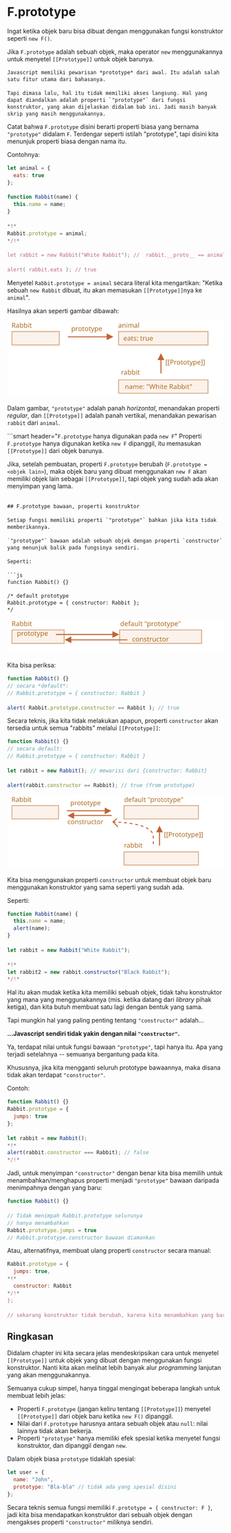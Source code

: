 # F.prototype

Ingat ketika objek baru bisa dibuat dengan menggunakan fungsi konstruktor seperti `new F()`.

Jika `F.prototype` adalah sebuah objek, maka operator `new` menggunakannya untuk menyetel `[[Prototype]]` untuk objek barunya.

```smart
Javascript memiliki pewarisan *prototype* dari awal. Itu adalah salah satu fitur utama dari bahasanya.

Tapi dimasa lalu, hal itu tidak memiliki akses langsung. Hal yang dapat diandalkan adalah properti `"prototype"` dari fungsi konstruktor, yang akan dijelaskan didalam bab ini. Jadi masih banyak skrip yang masih menggunakannya.
```

Catat bahwa `F.prototype` disini berarti properti biasa yang bernama `"prototype"` didalam `F`. Terdengar seperti istilah "prototype", tapi disini kita menunjuk properti biasa dengan nama itu.

Contohnya:

```js run
let animal = {
  eats: true
};

function Rabbit(name) {
  this.name = name;
}

*!*
Rabbit.prototype = animal;
*/!*

let rabbit = new Rabbit("White Rabbit"); //  rabbit.__proto__ == animal

alert( rabbit.eats ); // true
```

Menyetel `Rabbit.prototype = animal` secara literal kita mengartikan: "Ketika sebuah `new Rabbit` dibuat, itu akan memasukan `[[Prototype]]`nya ke `animal`".

Hasilnya akan seperti gambar dibawah:

![](proto-constructor-animal-rabbit.svg)

Dalam gambar, `"prototype"` adalah panah *horizontal*, menandakan properti *regular*, dan `[[Prototype]]` adalah panah vertikal, menandakan pewarisan `rabbit` dari `animal`.

```smart header="`F.prototype` hanya digunakan pada `new F`"
Properti `F.prototype` hanya digunakan ketika `new F` dipanggil, itu memasukan `[[Prototype]]` dari objek barunya.

Jika, setelah pembuatan, properti `F.prototype` berubah (`F.prototype = <objek lain>`), maka objek baru yang dibuat menggunakan `new F` akan memiliki objek lain sebagai `[[Prototype]]`, tapi objek yang sudah ada akan menyimpan yang lama.
```

## F.prototype bawaan, properti konstruktor

Setiap fungsi memiliki properti `"prototype"` bahkan jika kita tidak memberikannya.

`"prototype"` bawaan adalah sebuah objek dengan properti `constructor` yang menunjuk balik pada fungsinya sendiri.

Seperti:

```js
function Rabbit() {}

/* default prototype
Rabbit.prototype = { constructor: Rabbit };
*/
```

![](function-prototype-constructor.svg)

Kita bisa periksa:

```js run
function Rabbit() {}
// secara *default*:
// Rabbit.prototype = { constructor: Rabbit }

alert( Rabbit.prototype.constructor == Rabbit ); // true
```

Secara teknis, jika kita tidak melakukan apapun, properti `constructor` akan tersedia untuk semua "rabbits" melalui `[[Prototype]]`:

```js run
function Rabbit() {}
// secara default:
// Rabbit.prototype = { constructor: Rabbit }

let rabbit = new Rabbit(); // mewarisi dari {constructor: Rabbit}

alert(rabbit.constructor == Rabbit); // true (from prototype)
```

![](rabbit-prototype-constructor.svg)

Kita bisa menggunakan properti `constructor` untuk membuat objek baru menggunakan konstruktor yang sama seperti yang sudah ada.

Seperti:

```js run
function Rabbit(name) {
  this.name = name;
  alert(name);
}

let rabbit = new Rabbit("White Rabbit");

*!*
let rabbit2 = new rabbit.constructor("Black Rabbit");
*/!*
```

Hal itu akan mudak ketika kita memiliki sebuah objek, tidak tahu konstruktor yang mana yang menggunakannya (mis. ketika datang dari *library* pihak ketiga), dan kita butuh membuat satu lagi dengan bentuk yang sama.

Tapi mungkin hal yang paling penting tentang `"constructor"` adalah...

**...Javascript sendiri tidak yakin dengan nilai `"constructor"`.**

Ya, terdapat nilai untuk fungsi bawaan `"prototype"`, tapi hanya itu. Apa yang terjadi setelahnya -- semuanya bergantung pada kita.

Khususnya, jika kita mengganti seluruh prototype bawaannya, maka disana tidak akan terdapat `"constructor"`.

Contoh:

```js run
function Rabbit() {}
Rabbit.prototype = {
  jumps: true
};

let rabbit = new Rabbit();
*!*
alert(rabbit.constructor === Rabbit); // false
*/!*
```

Jadi, untuk menyimpan `"constructor"` dengan benar kita bisa memilih untuk menambahkan/menghapus properti menjadi `"prototype"` bawaan daripada menimpahnya dengan yang baru:

```js
function Rabbit() {}

// Tidak menimpah Rabbit.prototype selurunya
// hanya menambahkan
Rabbit.prototype.jumps = true
// Rabbit.prototype.constructor bawaan diamankan
```

Atau, alternatifnya, membuat ulang properti `constructor` secara manual:

```js
Rabbit.prototype = {
  jumps: true,
*!*
  constructor: Rabbit
*/!*
};

// sekarang konstruktor tidak berubah, karena kita menambahkan yang baru
```


## Ringkasan

Didalam chapter ini kita secara jelas mendeskripsikan cara untuk menyetel `[[Prototype]]` untuk objek yang dibuat dengan menggunakan fungsi konstruktor. Nanti kita akan melihat lebih banyak alur *programming* lanjutan yang akan menggunakannya.

Semuanya cukup simpel, hanya tinggal mengingat beberapa langkah untuk membuat lebih jelas:

- Properti `F.prototype` (jangan keliru tentang `[[Prototype]]`) menyetel `[[Prototype]]` dari objek baru ketika `new F()` dipanggil.
- Nilai dari `F.prototype` harusnya antara sebuah objek atau `null`: nilai lainnya tidak akan bekerja.
- Properti `"prototype"` hanya memiliki efek spesial ketika menyetel fungsi konstruktor, dan dipanggil dengan `new`.

Dalam objek biasa `prototype` tidaklah spesial:
```js
let user = {
  name: "John",
  prototype: "Bla-bla" // tidak ada yang spesial disini
};
```

Secara teknis semua fungsi memiliki `F.prototype = { constructor: F }`, jadi kita bisa mendapatkan konstruktor dari sebuah objek dengan mengakses properti `"constructor"` miliknya sendiri.

